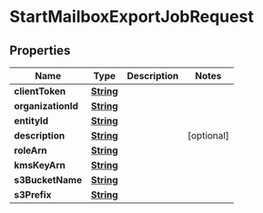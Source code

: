 

# StartMailboxExportJobRequest


## Properties

| Name | Type | Description | Notes |
|------------ | ------------- | ------------- | -------------|
|**clientToken** | [**String**](String.md) |  |  |
|**organizationId** | [**String**](String.md) |  |  |
|**entityId** | [**String**](String.md) |  |  |
|**description** | [**String**](String.md) |  |  [optional] |
|**roleArn** | [**String**](String.md) |  |  |
|**kmsKeyArn** | [**String**](String.md) |  |  |
|**s3BucketName** | [**String**](String.md) |  |  |
|**s3Prefix** | [**String**](String.md) |  |  |



